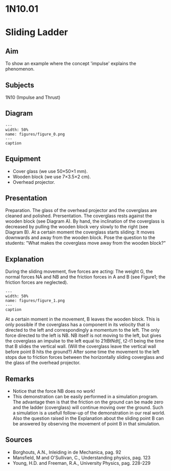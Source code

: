 # 1N10.01 
  # Sliding Ladder 
    
  
## Aim   
 To show an example where the concept 'impulse' explains the phenomenon.    
  
## Subjects   
 1N10 (Impulse and Thrust)   
  
## Diagram   
   
```{figure} figures/figure_0.png  
---  
width: 50%  
name: figures/figure_0.png  
---  
caption  
``` 
      
  
## Equipment   
 
 *  Cover glass (we use 50×50×1 mm). 
 *  Wooden block (we use 7×3.5×2 cm). 
 *  Overhead projector.
     
  
## Presentation   
 Preparation. The glass of the overhead projector and the coverglass are cleaned and polished. Prersentation. The coverglass rests against the wooden block (see Diagram A). By hand, the inclination of the coverglass is decreased by pulling the wooden block very slowly to the right (see Diagram B). At a certain moment the coverglass starts sliding: It moves downwards and away from the wooden block. Pose the question to the students: "What makes the coverglass move away from the wooden block?"    
  
## Explanation   
 During the sliding movement, five forces are acting: The weight G, the normal forces NA and NB and the friction forces in A and B (see Figure1; the friction forces are neglected).    
```{figure} figures/figure_1.png  
---  
width: 50%  
name: figures/figure_1.png  
---  
caption  
``` 
 At a certain moment in the movement, B leaves the wooden block. This is only possible if the coverglass has a component in its velocity that is directed to the left and correspondingly a momentum to the left. The only force directed to the left is NB. NB itself is not moving to the left, but gives the coverglass an impulse to the left equal to 21tBtNdt∫, t2-t1 being the time that B slides the vertical wall. (Will the coverglass leave the vertical wall before point B hits the ground?) After some time the movement to the left stops due to friction forces between the horizontally sliding coverglass and the glass of the overhead projector.    
  
## Remarks   
 
 *  Notice that the force NB does no work! 
 *  This demonstration can be easily performed in a simulation program. The advantage then is that the friction on the ground can be made zero and the ladder (coverglass) will continue moving over the ground. Such a simulation is a usefull follow-up of the demonstration in our real world. Also the question raised in the Explanation about the sliding point B can be answered by observing the movement of point B in that simulation.
   
  
## Sources   
 
 *  Borghouts, A.N., Inleiding in de Mechanica, pag. 92 
 *  Mansfield, M and O'Sullivan, C., Understanding physics, pag. 123 
 *  Young, H.D. and Freeman, R.A., University Physics, pag. 228-229
  